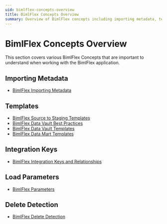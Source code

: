 ```yaml
---
uid: bimlflex-concepts-overview
title: BimlFlex Concepts Overview
summary: Overview of BimlFlex concepts including importing metadata, templates, integration keys, load parameters, and delete detection
---
```

# BimlFlex Concepts Overview

This section covers various BimlFlex Concepts that are important to understand when working with the BimlFlex application.

## Importing Metadata

* [BimlFlex Importing Metadata](xref:bimlflex-importing-metadata)

## Templates

* [BimlFlex Source to Staging Templates](xref:bimlflex-source-to-staging-templates)
* [BimlFlex Data Vault Best Practices](xref:bimlflex-data-best-practices)
* [BimlFlex Data Vault Templates](xref:bimlflex-data-vault-templates)
* [BimlFlex Data Mart Templates](xref:bimlflex-data-mart-templates)

## Integration Keys

* [BimlFlex Integration Keys and Relationships](xref:bimlflex-integration-keys-and-relationships)

## Load Parameters

* [BimlFlex Parameters](xref:bimlflex-metadata-parameters)

## Delete Detection

* [BimlFlex Delete Detection](xref:bimlflex-delete-detection)

<!-- TODO: await version with full support for new settings before inclusion
## Other features

* [BimlFlex-generated SQL Server Data Tools Project](xref:bimlflex-ssdt-project)
-->
